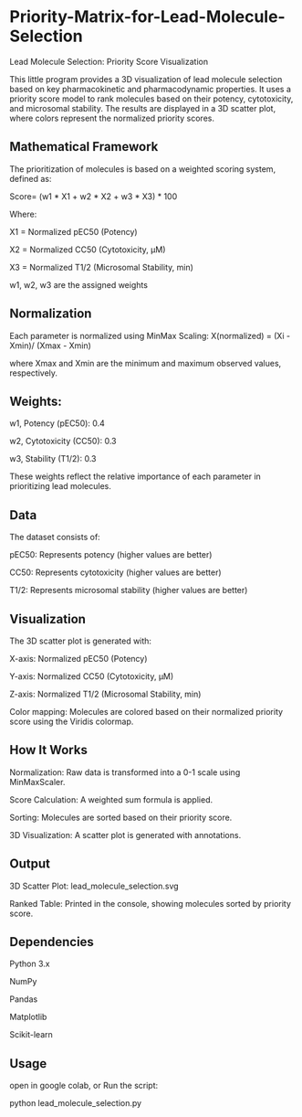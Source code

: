 # Priority-Matrix-for-Lead-Molecule-Selection
Lead Molecule Selection: Priority Score Visualization


This little program provides a 3D visualization of lead molecule selection based on key pharmacokinetic and pharmacodynamic properties. It uses a priority score model to rank molecules based on their potency, cytotoxicity, and microsomal stability. The results are displayed in a 3D scatter plot, where colors represent the normalized priority scores.

## Mathematical Framework

The prioritization of molecules is based on a weighted scoring system, defined as:

Score= (w1 * X1 + w2 * X2 + w3 * X3) * 100

Where:

X1 = Normalized pEC50 (Potency)

X2 = Normalized CC50 (Cytotoxicity, μM)

X3 = Normalized T1/2 (Microsomal Stability, min)


w1, w2, w3 are the assigned weights

## Normalization

Each parameter is normalized using MinMax Scaling: X(normalized) = (Xi - Xmin)/ (Xmax - Xmin)

where Xmax and Xmin are the minimum and maximum observed values, respectively.

## Weights:

w1, Potency (pEC50): 0.4

w2, Cytotoxicity (CC50): 0.3

w3, Stability (T1/2): 0.3


These weights reflect the relative importance of each parameter in prioritizing lead molecules.

## Data

The dataset consists of:

pEC50: Represents potency (higher values are better)

CC50: Represents cytotoxicity (higher values are better)

T1/2: Represents microsomal stability (higher values are better)


## Visualization

The 3D scatter plot is generated with:

X-axis: Normalized pEC50 (Potency)

Y-axis: Normalized CC50 (Cytotoxicity, μM)

Z-axis: Normalized T1/2 (Microsomal Stability, min)


Color mapping: Molecules are colored based on their normalized priority score using the Viridis colormap.

## How It Works

Normalization: Raw data is transformed into a 0-1 scale using MinMaxScaler.

Score Calculation: A weighted sum formula is applied.

Sorting: Molecules are sorted based on their priority score.

3D Visualization: A scatter plot is generated with annotations.


## Output

3D Scatter Plot: lead_molecule_selection.svg

Ranked Table: Printed in the console, showing molecules sorted by priority score.

## Dependencies

Python 3.x

NumPy

Pandas

Matplotlib

Scikit-learn


## Usage
open in google colab, or
Run the script:

python lead_molecule_selection.py
